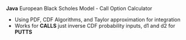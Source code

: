 **Java** European Black Scholes Model - Call Option Calculator

- Using PDF, CDF Algorithms, and Taylor approximation for integration
- Works for **CALLS** just inverse CDF probability inputs, d1 and d2 for **PUTTS**
